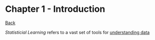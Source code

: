 # Chapter 1 - Introduction
[Back](https://github.com/MoggoCodes/IntroToStatLearning?tab=readme-ov-file)

*Statisticial Learning* refers to a vast set of tools for <ins>understanding data</ins>
